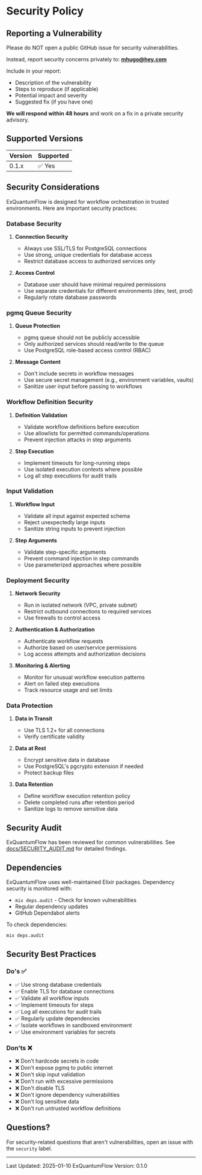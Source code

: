 # Security Policy

## Reporting a Vulnerability

Please do NOT open a public GitHub issue for security vulnerabilities.

Instead, report security concerns privately to: **mhugo@hey.com**

Include in your report:
- Description of the vulnerability
- Steps to reproduce (if applicable)
- Potential impact and severity
- Suggested fix (if you have one)

**We will respond within 48 hours** and work on a fix in a private security advisory.

## Supported Versions

| Version | Supported |
|---------|-----------|
| 0.1.x   | ✅ Yes   |

## Security Considerations

ExQuantumFlow is designed for workflow orchestration in trusted environments. Here are important security practices:

### Database Security

1. **Connection Security**
   - Always use SSL/TLS for PostgreSQL connections
   - Use strong, unique credentials for database access
   - Restrict database access to authorized services only

2. **Access Control**
   - Database user should have minimal required permissions
   - Use separate credentials for different environments (dev, test, prod)
   - Regularly rotate database passwords

### pgmq Queue Security

1. **Queue Protection**
   - pgmq queue should not be publicly accessible
   - Only authorized services should read/write to the queue
   - Use PostgreSQL role-based access control (RBAC)

2. **Message Content**
   - Don't include secrets in workflow messages
   - Use secure secret management (e.g., environment variables, vaults)
   - Sanitize user input before passing to workflows

### Workflow Definition Security

1. **Definition Validation**
   - Validate workflow definitions before execution
   - Use allowlists for permitted commands/operations
   - Prevent injection attacks in step arguments

2. **Step Execution**
   - Implement timeouts for long-running steps
   - Use isolated execution contexts where possible
   - Log all step executions for audit trails

### Input Validation

1. **Workflow Input**
   - Validate all input against expected schema
   - Reject unexpectedly large inputs
   - Sanitize string inputs to prevent injection

2. **Step Arguments**
   - Validate step-specific arguments
   - Prevent command injection in step commands
   - Use parameterized approaches where possible

### Deployment Security

1. **Network Security**
   - Run in isolated network (VPC, private subnet)
   - Restrict outbound connections to required services
   - Use firewalls to control access

2. **Authentication & Authorization**
   - Authenticate workflow requests
   - Authorize based on user/service permissions
   - Log access attempts and authorization decisions

3. **Monitoring & Alerting**
   - Monitor for unusual workflow execution patterns
   - Alert on failed step executions
   - Track resource usage and set limits

### Data Protection

1. **Data in Transit**
   - Use TLS 1.2+ for all connections
   - Verify certificate validity

2. **Data at Rest**
   - Encrypt sensitive data in database
   - Use PostgreSQL's pgcrypto extension if needed
   - Protect backup files

3. **Data Retention**
   - Define workflow execution retention policy
   - Delete completed runs after retention period
   - Sanitize logs to remove sensitive data

## Security Audit

ExQuantumFlow has been reviewed for common vulnerabilities. See [docs/SECURITY_AUDIT.md](docs/SECURITY_AUDIT.md) for detailed findings.

## Dependencies

ExQuantumFlow uses well-maintained Elixir packages. Dependency security is monitored with:
- `mix deps.audit` - Check for known vulnerabilities
- Regular dependency updates
- GitHub Dependabot alerts

To check dependencies:
```bash
mix deps.audit
```

## Security Best Practices

### Do's ✅
- ✅ Use strong database credentials
- ✅ Enable TLS for database connections
- ✅ Validate all workflow inputs
- ✅ Implement timeouts for steps
- ✅ Log all executions for audit trails
- ✅ Regularly update dependencies
- ✅ Isolate workflows in sandboxed environment
- ✅ Use environment variables for secrets

### Don'ts ❌
- ❌ Don't hardcode secrets in code
- ❌ Don't expose pgmq to public internet
- ❌ Don't skip input validation
- ❌ Don't run with excessive permissions
- ❌ Don't disable TLS
- ❌ Don't ignore dependency vulnerabilities
- ❌ Don't log sensitive data
- ❌ Don't run untrusted workflow definitions

## Questions?

For security-related questions that aren't vulnerabilities, open an issue with the `security` label.

---

Last Updated: 2025-01-10
ExQuantumFlow Version: 0.1.0
